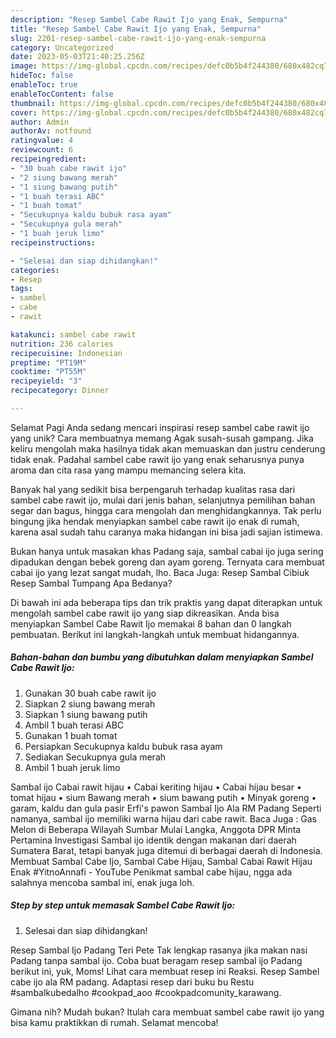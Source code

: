 ```yaml
---
description: "Resep Sambel Cabe Rawit Ijo yang Enak, Sempurna"
title: "Resep Sambel Cabe Rawit Ijo yang Enak, Sempurna"
slug: 2201-resep-sambel-cabe-rawit-ijo-yang-enak-sempurna
category: Uncategorized
date: 2023-05-03T21:40:25.256Z
image: https://img-global.cpcdn.com/recipes/defc0b5b4f244380/680x482cq70/sambel-cabe-rawit-ijo-foto-resep-utama.jpg
hideToc: false
enableToc: true
enableTocContent: false
thumbnail: https://img-global.cpcdn.com/recipes/defc0b5b4f244380/680x482cq70/sambel-cabe-rawit-ijo-foto-resep-utama.jpg
cover: https://img-global.cpcdn.com/recipes/defc0b5b4f244380/680x482cq70/sambel-cabe-rawit-ijo-foto-resep-utama.jpg
author: Admin
authorAv: notfound
ratingvalue: 4
reviewcount: 6
recipeingredient:
- "30 buah cabe rawit ijo"
- "2 siung bawang merah"
- "1 siung bawang putih"
- "1 buah terasi ABC"
- "1 buah tomat"
- "Secukupnya kaldu bubuk rasa ayam"
- "Secukupnya gula merah"
- "1 buah jeruk limo"
recipeinstructions:

- "Selesai dan siap dihidangkan!"
categories:
- Resep
tags:
- sambel
- cabe
- rawit

katakunci: sambel cabe rawit 
nutrition: 236 calories
recipecuisine: Indonesian
preptime: "PT19M"
cooktime: "PT55M"
recipeyield: "3"
recipecategory: Dinner

---
```



Selamat Pagi Anda sedang mencari inspirasi resep sambel cabe rawit ijo yang unik? Cara membuatnya memang Agak susah-susah gampang. Jika keliru mengolah maka hasilnya tidak akan memuaskan dan justru cenderung tidak enak. Padahal sambel cabe rawit ijo yang enak seharusnya punya aroma dan cita rasa yang mampu memancing selera kita.


Banyak hal yang sedikit bisa berpengaruh terhadap kualitas rasa dari sambel cabe rawit ijo, mulai dari jenis bahan, selanjutnya pemilihan bahan segar dan bagus, hingga cara mengolah dan menghidangkannya. Tak perlu bingung jika hendak menyiapkan sambel cabe rawit ijo enak di rumah, karena asal sudah tahu caranya maka hidangan ini bisa jadi sajian istimewa.

Bukan hanya untuk masakan khas Padang saja, sambal cabai ijo juga sering dipadukan dengan bebek goreng dan ayam goreng. Ternyata cara membuat cabai ijo yang lezat sangat mudah, lho. Baca Juga: Resep Sambal Cibiuk Resep Sambal Tumpang Apa Bedanya?


Di bawah ini ada beberapa tips dan trik praktis yang dapat diterapkan untuk mengolah sambel cabe rawit ijo yang siap dikreasikan. Anda bisa menyiapkan Sambel Cabe Rawit Ijo memakai 8 bahan dan 0 langkah pembuatan. Berikut ini langkah-langkah untuk membuat hidangannya.

<!--inarticleads1-->

##### Bahan-bahan dan bumbu yang dibutuhkan dalam menyiapkan Sambel Cabe Rawit Ijo:

1. Gunakan 30 buah cabe rawit ijo
1. Siapkan 2 siung bawang merah
1. Siapkan 1 siung bawang putih
1. Ambil 1 buah terasi ABC
1. Gunakan 1 buah tomat
1. Persiapkan Secukupnya kaldu bubuk rasa ayam
1. Sediakan Secukupnya gula merah
1. Ambil 1 buah jeruk limo


Sambal ijo Cabai rawit hijau • Cabai keriting hijau • Cabai hijau besar • tomat hijau • sium Bawang merah • sium bawang putih • Minyak goreng • garam, kaldu dan gula pasir Erfi&#39;s pawon Sambal Ijo Ala RM Padang Seperti namanya, sambal ijo memiliki warna hijau dari cabe rawit. Baca Juga : Gas Melon di Beberapa Wilayah Sumbar Mulai Langka, Anggota DPR Minta Pertamina Investigasi Sambal ijo identik dengan makanan dari daerah Sumatera Barat, tetapi banyak juga ditemui di berbagai daerah di Indonesia. Membuat Sambal Cabe Ijo, Sambal Cabe Hijau, Sambal Cabai Rawit Hijau Enak #YitnoAnnafi - YouTube Penikmat sambal cabe hijau, ngga ada salahnya mencoba sambal ini, enak juga loh. 

<!--inarticleads2-->

##### Step by step untuk memasak Sambel Cabe Rawit Ijo:


1. Selesai dan siap dihidangkan!

Resep Sambal Ijo Padang Teri Pete Tak lengkap rasanya jika makan nasi Padang tanpa sambal ijo. Coba buat beragam resep sambal ijo Padang berikut ini, yuk, Moms! Lihat cara membuat resep ini Reaksi. Resep Sambel cabe ijo ala RM padang. Adaptasi resep dari buku bu Restu #sambalkubedalho #cookpad_aoo #cookpadcomunity_karawang. 

Gimana nih? Mudah bukan? Itulah cara membuat sambel cabe rawit ijo yang bisa kamu praktikkan di rumah. Selamat mencoba!
